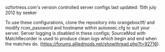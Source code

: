 ozfortress.com's version controlled server configs
last updated: 15th july 2012 by seeker

To use these configurations, clone the repository into orangebox/tf/ and modify rcon_password and hostname within autoexec.cfg to suit your server.
Server logging is disabled in these configs; SourceMod with MatchRecorder is used to produce clean logs which begin and end when the matches do. (https://forums.alliedmods.net/showthread.php?t=92716).
